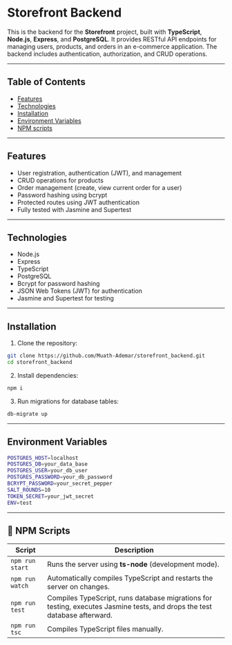 # Storefront Backend

This is the backend for the **Storefront** project, built with **TypeScript**, **Node.js**, **Express**, and **PostgreSQL**. It provides RESTful API endpoints for managing users, products, and orders in an e-commerce application. The backend includes authentication, authorization, and CRUD operations.

---

## Table of Contents

- [Features](#features)  
- [Technologies](#technologies)  
- [Installation](#installation)  
- [Environment Variables](#environment-variables)  
- [NPM scripts](#npm-script)



---

## Features

- User registration, authentication (JWT), and management  
- CRUD operations for products  
- Order management (create, view current order for a user)  
- Password hashing using bcrypt  
- Protected routes using JWT authentication  
- Fully tested with Jasmine and Supertest  

---

## Technologies

- Node.js  
- Express  
- TypeScript  
- PostgreSQL  
- Bcrypt for password hashing  
- JSON Web Tokens (JWT) for authentication  
- Jasmine and Supertest for testing  

---

## Installation

1. Clone the repository:

```bash
git clone https://github.com/Muath-Ademar/storefront_backend.git
cd storefront_backend
```

2. Install dependencies:

```bash
npm i
```

3. Run migrations for database tables:

```bash
db-migrate up
```

---

## Environment Variables

```bash
POSTGRES_HOST=localhost
POSTGRES_DB=your_data_base
POSTGRES_USER=your_db_user
POSTGRES_PASSWORD=your_db_password
BCRYPT_PASSWORD=your_secret_pepper
SALT_ROUNDS=10
TOKEN_SECRET=your_jwt_secret
ENV=test
```

---


## 🧠 NPM Scripts

| Script | Description |
|--------|--------------|
| `npm run start` | Runs the server using **ts-node** (development mode). |
| `npm run watch` | Automatically compiles TypeScript and restarts the server on changes. |
| `npm run test` | Compiles TypeScript, runs database migrations for testing, executes Jasmine tests, and drops the test database afterward. |
| `npm run tsc` | Compiles TypeScript files manually. |




















